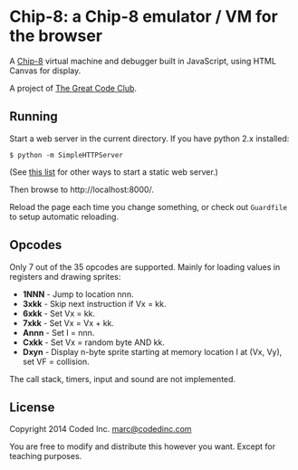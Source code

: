 # Chip-8: a Chip-8 emulator / VM for the browser

A [Chip-8](http://en.wikipedia.org/wiki/CHIP-8) virtual machine and debugger
built in JavaScript, using HTML Canvas for display.

A project of [The Great Code Club](http://www.greatcodeclub.com/).

## Running

Start a web server in the current directory. If you have python 2.x installed:

    $ python -m SimpleHTTPServer

(See [this list](https://gist.github.com/willurd/5720255) for other ways to
start a static web server.)

Then browse to http://localhost:8000/.

Reload the page each time you change something, or check out `Guardfile` to
setup automatic reloading.

## Opcodes

Only 7 out of the 35 opcodes are supported. Mainly for loading values in
registers and drawing sprites:

- **1NNN** - Jump to location nnn.
- **3xkk** - Skip next instruction if Vx = kk.
- **6xkk** - Set Vx = kk.
- **7xkk** - Set Vx = Vx + kk.
- **Annn** - Set I = nnn.
- **Cxkk** - Set Vx = random byte AND kk.
- **Dxyn** - Display n-byte sprite starting at memory location I at (Vx, Vy),
  set VF = collision.

The call stack, timers, input and sound are not implemented.

## License

Copyright 2014 Coded Inc. <marc@codedinc.com>

You are free to modify and distribute this however you want. Except for teaching
purposes.
